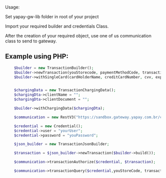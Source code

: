 Usage:

Set yapay-gw-lib folder in root of your project

Import your required builder and credentials Class.

After the creation of your required object, use one of us communication class to send to gateway.

## Example using PHP:


```php
	$builder = new TransactionBuilder();
	$builder->newTransaction(youStorecode, paymentMethodCode, transactionNumber, transactionValor);
	$builder->withSingleCard(cardHolderName, creditCardNumber, cvv, expirationDate);


	$chargingData = new TransactionChargingData();
	$chargingDta->clientName = "";
	$chargingDta->clientDocument = "";

	$builder->withChargingData($chargingDta);

	$communication = new RestV3("https://sandbox.gateway.yapay.com.br/checkout");

	$credential = new Credential();
	$credential->user = "yourUser";
	$credential->password = "youPassword";

	$json_builder = new TransactionJsonBuilder;

	$transaction = $json_builder->newTransaction($builder->build());

	$communication->transactionAuthorize($credential, $transaction);

	$communication->transactionQuery($credential,youStoreCode, transactionNumber);
